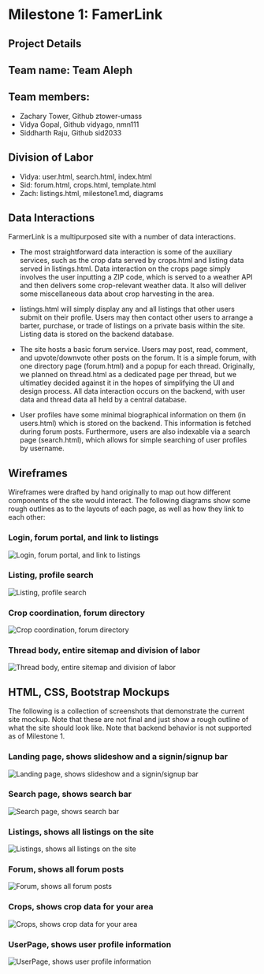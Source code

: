 # Milestone 1: FamerLink

## Project Details

## Team name: Team Aleph

## Team members:
* Zachary Tower, Github ztower-umass 
* Vidya Gopal, Github vidyago, nmn111
* Siddharth Raju, Github sid2033

## Division of Labor
* Vidya: user.html, search.html, index.html
* Sid: forum.html, crops.html, template.html
* Zach: listings.html, milestone1.md, diagrams


## Data Interactions

FarmerLink is a multipurposed site with a number of data interactions.

* The most straightforward data interaction is some of the auxiliary services, such as the crop data served by crops.html and listing data served in listings.html. Data interaction on the crops page simply involves the user inputting a ZIP code, which is served to a weather API and then delivers some crop-relevant weather data. It also will deliver some miscellaneous data about crop harvesting in the area. 

* listings.html will simply display any and all listings that other users submit on their profile. Users may then contact other users to arrange a barter, purchase, or trade of listings on a private basis within the site. Listing data is stored on the backend database.

* The site hosts a basic forum service. Users may post, read, comment, and upvote/downvote other posts on the forum. It is a simple forum, with one directory page (forum.html) and a popup for each thread. Originally, we planned on thread.html as a dedicated page per thread, but we ultimatley decided against it in the hopes of simplifying the UI and design process. All data interaction occurs on the backend, with user data and thread data all held by a central database. 

* User profiles have some minimal biographical information on them (in users.html) which is stored on the backend. This information is fetched during forum posts. Furthermore, users are also indexable via a search page (search.html), which allows for simple searching of user profiles by username.

## Wireframes

Wireframes were drafted by hand originally to map out how different components of the site would interact. The following diagrams show some rough outlines as to the layouts of each page, as well as how they link to each other:

### Login, forum portal, and link to listings

![Login, forum portal, and link to listings](../pics/wf2.png)

### Listing, profile search

![Listing, profile search](../pics/wf3.png)

### Crop coordination, forum directory

![Crop coordination, forum directory](../pics/wf4.png)

### Thread body, entire sitemap and division of labor

![Thread body, entire sitemap and division of labor](../pics/wf5.png)

## HTML, CSS, Bootstrap Mockups

The following is a collection of screenshots that demonstrate the current site mockup. Note that these are not final and just show a rough outline of what the site should look like. Note that backend behavior is not supported as of Milestone 1.

### Landing page, shows slideshow and a signin/signup bar

![Landing page, shows slideshow and a signin/signup bar](../pics/landing.png)

### Search page, shows search bar

![Search page, shows search bar](../pics/search.png)

### Listings, shows all listings on the site

![Listings, shows all listings on the site](../pics/listings.png)

### Forum, shows all forum posts

![Forum, shows all forum posts](../pics/forum.png)

### Crops, shows crop data for your area

![Crops, shows crop data for your area](../pics/crops.png)

### UserPage, shows user profile information

![UserPage, shows user profile information](../pics/user.PNG)
